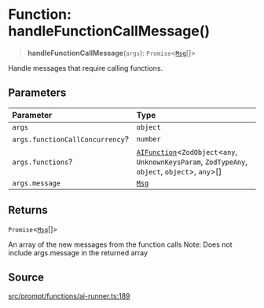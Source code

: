 # Function: handleFunctionCallMessage()

> **handleFunctionCallMessage**(`args`): `Promise`\<[`Msg`](../namespaces/Prompt/interfaces/Msg.md)[]\>

Handle messages that require calling functions.

## Parameters

| Parameter | Type |
| :------ | :------ |
| `args` | `object` |
| `args.functionCallConcurrency`? | `number` |
| `args.functions`? | [`AIFunction`](../namespaces/Prompt/interfaces/AIFunction.md)\<`ZodObject`\<`any`, `UnknownKeysParam`, `ZodTypeAny`, `object`, `object`\>, `any`\>[] |
| `args.message` | [`Msg`](../namespaces/Prompt/interfaces/Msg.md) |

## Returns

`Promise`\<[`Msg`](../namespaces/Prompt/interfaces/Msg.md)[]\>

An array of the new messages from the function calls
Note: Does not include args.message in the returned array

## Source

[src/prompt/functions/ai-runner.ts:189](https://github.com/colelawrence/dexter/blob/6b94c49/src/prompt/functions/ai-runner.ts#L189)
